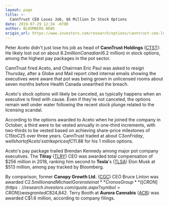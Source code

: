 ```yaml
---
layout: page
title: >-
  CannTrust CEO Loses Job, $6 Million In Stock Options
date: 2019-07-29 12:34 -0700
author: BLOOMBERG NEWS
origin_url: https://www.investors.com/research/options/canntrust-ceo-loses-job-6-million-in-stock-options/
---
```






Peter Aceto didn't just lose his job as head of **CannTrust Holdings** ([CTST](https://research.investors.com/quote.aspx?symbol=CTST)): He likely lost out on about $8.2 million Canadian ($6.2 million) in stock options, among the highest pay packages in the pot sector.




CannTrust fired Aceto, and Chairman Eric Paul was asked to resign Thursday, after a Globe and Mail report cited internal emails showing the executives were aware that pot was being grown in unlicensed rooms about seven months before Health Canada unearthed the breach.


Aceto's stock options will likely be canceled, as typically happens when an executive is fired with cause. Even if they're not canceled, the options remain well under water following the recent stock plunge related to the licensing scandal.


According to the options awarded to Aceto when he joined the company in October, a third were to be vested annually in one-third increments, with two-thirds to be vested based on achieving share-price milestones of C$15 to C$25 over three years. CannTrust traded at about C$3 on Friday, well short of Aceto's strike price of C$11.88 for his 1 million options.


Aceto's pay package trailed Brendan Kennedy among major pot company executives. The **Tilray** ([TLRY](https://research.investors.com/quote.aspx?symbol=TLRY)) CEO was awarded total compensation of $256 million in 2018, ranking him second to **Tesla**'s ([TLSA](https://research.investors.com/quote.aspx?symbol=TLSA)) Elon Musk at $513 million, among pay tracked by Bloomberg.


By comparison, former **Canopy Growth Ltd.** ([CGC](https://research.investors.com/quote.aspx?symbol=CGC)) CEO Bruce Linton was awarded C$2.5 million and Michael Gorenstein at **Cronos Group** ([CRON](https://research.investors.com/quote.aspx?symbol=CRON)) was granted C$824,842. Terry Booth at **Aurora Cannabis** ([ACB](https://research.investors.com/quote.aspx?symbol=ACB)) was awarded C$1.6 million, according to company filings.





